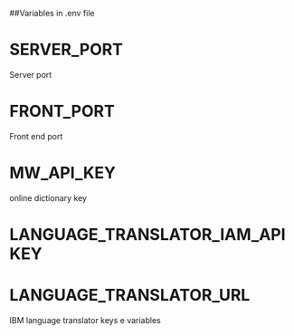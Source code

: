 ##Variables in .env file

# SERVER_PORT
Server port

# FRONT_PORT
Front end port

# MW_API_KEY
online dictionary key

# LANGUAGE_TRANSLATOR_IAM_APIKEY
# LANGUAGE_TRANSLATOR_URL
IBM language translator keys e variables

